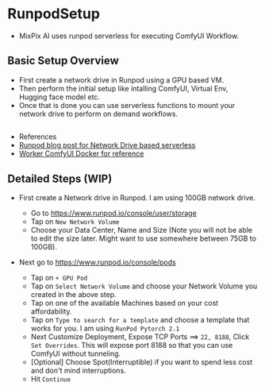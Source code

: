 # RunpodSetup
- MixPix AI uses runpod serverless for executing ComfyUI Workflow.

## Basic Setup Overview
- First create a network drive in Runpod using a GPU based VM.
- Then perform the initial setup like intalling ComfyUI, Virtual Env, Hugging face model etc.
- Once that is done you can use serverless functions to mount your network drive to perform on demand workflows.

## 
- References
- [Runpod blog post for Network Drive based serverless](https://blog.runpod.io/runpod-serverless-no-docker-stress/)
- [Worker ComfyUI Docker for reference](https://github.com/blib-la/runpod-worker-comfy/tree/main)

## Detailed Steps (WIP)
- First create a Network drive in Runpod. I am using 100GB network drive.
  - Go to https://www.runpod.io/console/user/storage
  - Tap on `New Network Volume`
  - Choose your Data Center, Name and Size (Note you will not be able to edit the size later. Might want to use somewhere between 75GB to 100GB).
 
- Next go to https://www.runpod.io/console/pods
  - Tap on `+ GPU Pod`
  - Tap on `Select Network Volume` and choose your Network Volume you created in the above step.
  - Tap on one of the available Machines based on your cost affordability.
  - Tap on `Type to search for a template` and choose a template that works for you. I am using `RunPod Pytorch 2.1`
  - Next Customize Deployment, Expose TCP Ports ==> `22, 8188`, Click `Set Overrides`. This will expose port 8188 so that you can use ComfyUI without tunneling.
  - [Optional] Choose Spot(Interruptible) if you want to spend less cost and don't mind interruptions.
  - Hit `Continue`
